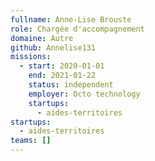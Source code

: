 ```yaml
---
fullname: Anne-Lise Brouste
role: Chargée d'accompagnement
domaine: Autre
github: Annelise131
missions:
  - start: 2020-01-01
    end: 2021-01-22
    status: independent
    employer: Octo technology
    startups:
      - aides-territoires
startups:
  - aides-territoires
teams: []
---
```

